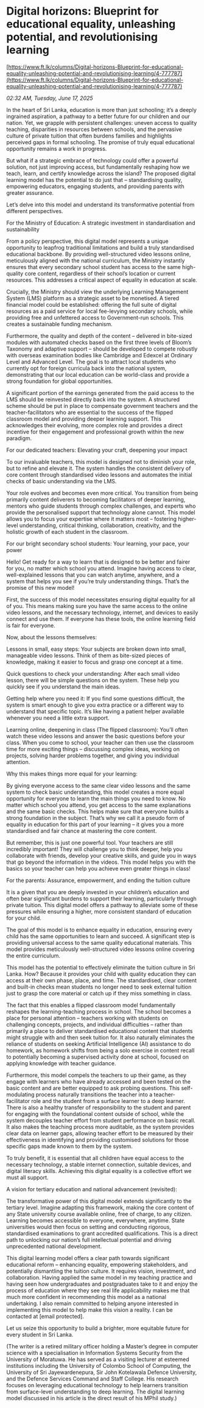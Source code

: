 # Digital horizons: Blueprint for educational equality, unleashing potential, and revolutionising learning

[https://www.ft.lk/columns/Digital-horizons-Blueprint-for-educational-equality-unleashing-potential-and-revolutionising-learning/4-777787](https://www.ft.lk/columns/Digital-horizons-Blueprint-for-educational-equality-unleashing-potential-and-revolutionising-learning/4-777787)

*02:32 AM, Tuesday, June 17, 2025*

In the heart of Sri Lanka, education is more than just schooling; it’s a deeply ingrained aspiration, a pathway to a better future for our children and our nation. Yet, we grapple with persistent challenges: uneven access to quality teaching, disparities in resources between schools, and the pervasive culture of private tuition that often burdens families and highlights perceived gaps in formal schooling. The promise of truly equal educational opportunity remains a work in progress.

But what if a strategic embrace of technology could offer a powerful solution, not just improving access, but fundamentally reshaping how we teach, learn, and certify knowledge across the island? The proposed digital learning model has the potential to do just that – standardising quality, empowering educators, engaging students, and providing parents with greater assurance.

Let’s delve into this model and understand its transformative potential from different perspectives.

For the Ministry of Education: A strategic investment in standardisation and sustainability

From a policy perspective, this digital model represents a unique opportunity to leapfrog traditional limitations and build a truly standardised educational backbone. By providing well-structured video lessons online, meticulously aligned with the national curriculum, the Ministry instantly ensures that every secondary school student has access to the same high-quality core content, regardless of their school’s location or current resources. This addresses a critical aspect of equality in education at scale.

Crucially, the Ministry should view the underlying Learning Management System (LMS) platform as a strategic asset to be monetised. A tiered financial model could be established: offering the full suite of digital resources as a paid service for local fee-levying secondary schools, while providing free and unfettered access to Government-run schools. This creates a sustainable funding mechanism.

Furthermore, the quality and depth of the content – delivered in bite-sized modules with automated checks based on the first three levels of Bloom’s Taxonomy and adaptive support – should be developed to compete robustly with overseas examination bodies like Cambridge and Edexcel at Ordinary Level and Advanced Level. The goal is to attract local students who currently opt for foreign curricula back into the national system, demonstrating that our local education can be world-class and provide a strong foundation for global opportunities.

A significant portion of the earnings generated from the paid access to the LMS should be reinvested directly back into the system. A structured scheme should be put in place to compensate government teachers and the teacher-facilitators who are essential to the success of the flipped classroom model and providing deeper learning support. This acknowledges their evolving, more complex role and provides a direct incentive for their engagement and professional growth within the new paradigm.

For our dedicated teachers: Elevating your craft, deepening your impact

To our invaluable teachers, this model is designed not to diminish your role, but to refine and elevate it. The system handles the consistent delivery of core content through standardised video lessons and automates the initial checks of basic understanding via the LMS.

Your role evolves and becomes even more critical. You transition from being primarily content deliverers to becoming facilitators of deeper learning, mentors who guide students through complex challenges, and experts who provide the personalised support that technology alone cannot. This model allows you to focus your expertise where it matters most – fostering higher-level understanding, critical thinking, collaboration, creativity, and the holistic growth of each student in the classroom.

For our bright secondary school students: Your learning, your pace, your power

Hello! Get ready for a way to learn that is designed to be better and fairer for you, no matter which school you attend. Imagine having access to clear, well-explained lessons that you can watch anytime, anywhere, and a system that helps you see if you’re truly understanding things. That’s the promise of this new model!

First, the success of this model necessitates ensuring digital equality for all of you. This means making sure you have the same access to the online video lessons, and the necessary technology, internet, and devices to easily connect and use them. If everyone has these tools, the online learning field is fair for everyone.

Now, about the lessons themselves:

Lessons in small, easy steps: Your subjects are broken down into small, manageable video lessons. Think of them as bite-sized pieces of knowledge, making it easier to focus and grasp one concept at a time.

Quick questions to check your understanding: After each small video lesson, there will be simple questions on the system. These help you quickly see if you understand the main ideas.

Getting help where you need it: If you find some questions difficult, the system is smart enough to give you extra practice or a different way to understand that specific topic. It’s like having a patient helper available whenever you need a little extra support.

Learning online, deepening in class (The flipped classroom): You’ll often watch these video lessons and answer the basic questions before your class. When you come to school, your teacher can then use the classroom time for more exciting things – discussing complex ideas, working on projects, solving harder problems together, and giving you individual attention.

Why this makes things more equal for your learning:

By giving everyone access to the same clear video lessons and the same system to check basic understanding, this model creates a more equal opportunity for everyone to learn the main things you need to know. No matter which school you attend, you get access to the same explanations and the same basic checks. This helps make sure that everyone builds a strong foundation in the subject. That’s why we call it a pseudo form of equality in education for this part of your learning – it gives you a more standardised and fair chance at mastering the core content.

But remember, this is just one powerful tool. Your teachers are still incredibly important! They will challenge you to think deeper, help you collaborate with friends, develop your creative skills, and guide you in ways that go beyond the information in the videos. This model helps you with the basics so your teacher can help you achieve even greater things in class!

For the parents: Assurance, empowerment, and ending the tuition culture

It is a given that you are deeply invested in your children’s education and often bear significant burdens to support their learning, particularly through private tuition. This digital model offers a pathway to alleviate some of these pressures while ensuring a higher, more consistent standard of education for your child.

The goal of this model is to enhance equality in education, ensuring every child has the same opportunities to learn and succeed. A significant step is providing universal access to the same quality educational materials. This model provides meticulously well-structured video lessons online covering the entire curriculum.

This model has the potential to effectively eliminate the tuition culture in Sri Lanka. How? Because it provides your child with quality education they can access at their own phase, place, and time. The standardised, clear content and built-in checks mean students no longer need to seek external tuition just to grasp the core material or catch up if they miss something in class.

The fact that this enables a flipped classroom model fundamentally reshapes the learning-teaching process in school. The school becomes a place for personal attention – teachers working with students on challenging concepts, projects, and individual difficulties – rather than primarily a place to deliver standardised educational content that students might struggle with and then seek tuition for. It also naturally eliminates the reliance of students on seeking Artificial Intelligence (AI) assistance to do homework, as homework shifts from being a solo exercise in content recall to potentially becoming a supervised activity done at school, focused on applying knowledge with teacher guidance.

Furthermore, this model compels the teachers to up their game, as they engage with learners who have already accessed and been tested on the basic content and are better equipped to ask probing questions. This self-modulating process naturally transitions the teacher into a teacher-facilitator role and the student from a surface learner to a deep learner. There is also a healthy transfer of responsibility to the student and parent for engaging with the foundational content outside of school, while the system decouples teacher effort from student performance on basic recall. It also makes the teaching process more auditable, as the system provides clear data on learner gaps, allowing teacher effort to be measured by their effectiveness in identifying and providing customised solutions for those specific gaps made known to them by the system.

To truly benefit, it is essential that all children have equal access to the necessary technology, a stable internet connection, suitable devices, and digital literacy skills. Achieving this digital equality is a collective effort we must all support.

A vision for tertiary education and national advancement (revisited):

The transformative power of this digital model extends significantly to the tertiary level. Imagine adapting this framework, making the core content of any State university course available online, free of charge, to any citizen. Learning becomes accessible to everyone, everywhere, anytime. State universities would then focus on setting and conducting rigorous, standardised examinations to grant accredited qualifications. This is a direct path to unlocking our nation’s full intellectual potential and driving unprecedented national development.

This digital learning model offers a clear path towards significant educational reform – enhancing equality, empowering stakeholders, and potentially dismantling the tuition culture. It requires vision, investment, and collaboration. Having applied the same model in my teaching practice and having seen how undergraduates and postgraduates take to it and enjoy the process of education where they see real life applicability makes me that much more confident in recommending this model as a national undertaking. I also remain committed to helping anyone interested in implementing this model to help make this vision a reality. I can be contacted at [email protected].

Let us seize this opportunity to build a brighter, more equitable future for every student in Sri Lanka.

(The writer is a retired military officer holding a Master’s degree in computer science with a specialisation in Information Systems Security from the University of Moratuwa. He has served as a visiting lecturer at esteemed institutions including the University of Colombo School of Computing, the University of Sri Jayewardenepura, Sir John Kotelawala Defence University, and the Defence Services Command and Staff College. His research focuses on leveraging educational technology to help learners transition from surface-level understanding to deep learning. The digital learning model discussed in his article is the direct result of his MPhil study.)

